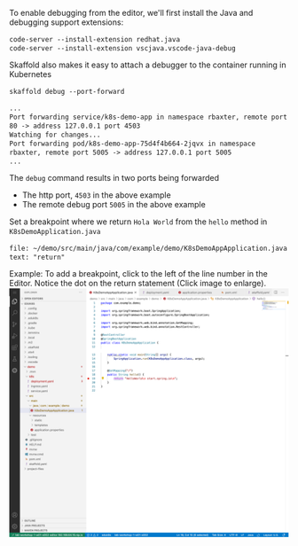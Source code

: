 To enable debugging from the editor, we'll first install the Java and debugging support extensions:

```execute-1
code-server --install-extension redhat.java
code-server --install-extension vscjava.vscode-java-debug
```

Skaffold also makes it easy to attach a debugger to the container running in Kubernetes

```execute-1
skaffold debug --port-forward 
```

```bsh
...
Port forwarding service/k8s-demo-app in namespace rbaxter, remote port 80 -> address 127.0.0.1 port 4503
Watching for changes...
Port forwarding pod/k8s-demo-app-75d4f4b664-2jqvx in namespace rbaxter, remote port 5005 -> address 127.0.0.1 port 5005
...

```



The `debug` command results in two ports being forwarded    
* The http port, `4503` in the above example
* The remote debug port `5005` in the above example

Set a breakpoint where we return `Hola World` from the `hello` method in `K8sDemoApplication.java`

```editor:select-matching-text
file: ~/demo/src/main/java/com/example/demo/K8sDemoAppApplication.java
text: "return" 
```

Example: To add a breakpoint, click to the left of the line number in the Editor. Notice the dot on the return statement (Click image to enlarge).
![alt_text](images/image2.png "~/demo/src/main/java/com/example/demo/K8sDemoAppApplication.java")

